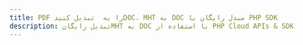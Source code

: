 ---title: PDF را به  تبدیل کنیدDOC، MHT به DOC مبدل رایگان یا PHP SDKdescription: تبدیل رایگانMHT به DOC با استفاده از PHP Cloud APIs & SDK همچنین اسناد PDF را در Cloud ایجاد، ویرایش و رندر کنید.---
